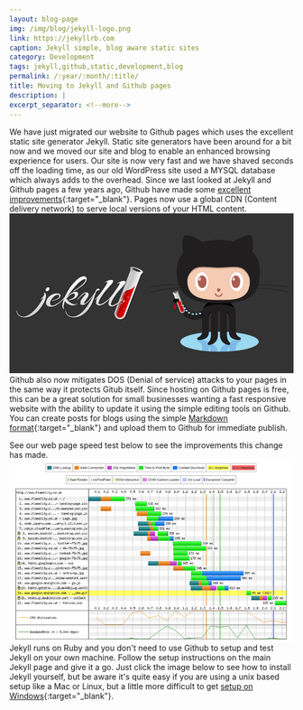 ```yaml
---
layout: blog-page
img: /img/blog/jekyll-logo.png
link: https://jekyllrb.com
caption: Jekyll simple, blog aware static sites 
category: Development
tags: jekyll,github,static,development,blog
permalink: /:year/:month/:title/
title: Moving to Jekyll and Github pages
description: |
excerpt_separator: <!--more-->
---
```


We have just migrated our website to Github pages which uses the excellent static site generator Jekyll.<!--more--> Static site generators have been around for a bit now and we moved our site and blog to enable an enhanced browsing experience for users. Our site is now very fast and we have shaved seconds off the loading time, as our old WordPress site used a MYSQL database which always adds to the overhead. Since we last looked at Jekyll and Github pages a few years ago, Github have made some [excellent improvements](https://github.com/blog/1715-faster-more-awesome-github-pages){:target="_blank"}. Pages now use a global CDN (Content delivery network) to serve local versions of your HTML content.<a href="https://pages.github.com/" target="_blank"><img class="img-responsive center-block" src="/img/blog/jekyll.jpg" alt="Jekyll and Github"></a>
Github also now mitigates DOS (Denial of service) attacks to your pages in the same way it protects Gitub itself. Since hosting on Github pages is free, this can be a great solution for small businesses wanting a fast responsive website with the ability to update it using the simple editing tools on Github. You can create posts for blogs using the simple [Markdown format](https://daringfireball.net/projects/markdown/){:target="_blank"} and upload them to Github for immediate publish.

See our web page speed test below to see the improvements this change has made.
<a href="http://www.webpagetest.org/" target="_blank"><img class="img-responsive center-block" src="/img/blog/webpagetest.png" alt="Web page speed test"></a>
Jekyll runs on Ruby and you don't need to use Github to setup and test Jekyll on your own machine. Follow the setup instructions on the main Jekyll page and give it a go. Just click the image below to see how to install Jekyll yourself, but be aware it's quite easy if you are using a unix based setup like a Mac or Linux, but a little more difficult to get [setup on Windows](https://jekyllrb.com/docs/windows/){:target="_blank"}.
